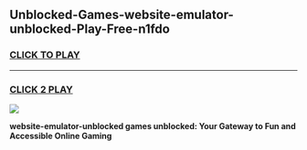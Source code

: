 
## Unblocked-Games-website-emulator-unblocked-Play-Free-n1fdo
<h3>
<a href="https://premium76.site?title=website-emulator-unblocked&ref=21A">CLICK TO PLAY</a></h3>
<hr>

<h3>
<a href="https://premium76.site?title=website-emulator-unblocked&ref=21A">CLICK 2 PLAY</a>
  
</h3>

<a href="https://premium76.site?title=website-emulator-unblocked&ref=21A"><img src="https://clearcache.store/games.png"></a>


**website-emulator-unblocked games unblocked: Your Gateway to Fun and Accessible Online Gaming**
